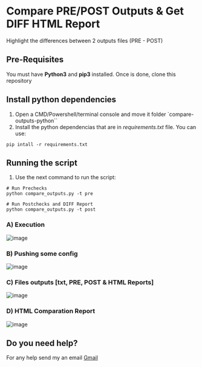 # Compare PRE/POST Outputs & Get DIFF HTML Report
Highlight the differences between 2 outputs files (PRE - POST)


## Pre-Requisites
You must have **Python3** and **pip3** installed. 
Once is done, clone this repository


## Install python dependencies
1. Open a CMD/Powershell/terminal console and move it folder `compare-outputs-python``
2. Install the python dependencias that are in _requirements.txt_ file. You can use:

```
pip intall -r requirements.txt
````

## Running the script
1. Use the next command to run the script:
```
# Run Prechecks
python compare_outputs.py -t pre

# Run Postchecks and DIFF Report
python compare_outputs.py -t post
```

### A) Execution
![image](./images/execution.png)

### B) Pushing some config
![image](./images/pushing-conf.png)

### C) Files outputs [txt, PRE, POST & HTML Reports]
![image](./images/outputs.png)

### D) HTML Comparation Report
![image](./images/html-report.png)


## Do you need help?
For any help send my an email [Gmail](mailto:rod.hpadilla@gmail.com)
